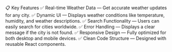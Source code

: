 📋 Key Features
✅ Real-time Weather Data — Get accurate weather updates for any city.
✅ Dynamic UI — Displays weather conditions like temperature, humidity, and weather descriptions.
✅ Search Functionality — Users can easily search for cities worldwide.
✅ Error Handling — Displays a clear message if the city is not found.
✅ Responsive Design — Fully optimized for both desktop and mobile devices.
✅ Clean Code Structure — Designed with reusable React components.

